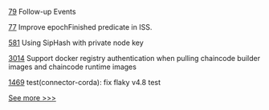 
[79](https://github.com/hyperledger-labs/mirbft/issues/79) Follow-up Events

[77](https://github.com/hyperledger-labs/mirbft/issues/77) Improve epochFinished predicate in ISS.

[581](https://github.com/hyperledger-labs/solang/issues/581) Using SipHash with private node key

[3014](https://github.com/hyperledger/fabric/issues/3014) Support docker registry authentication when pulling chaincode builder images and chaincode runtime images

[1469](https://github.com/hyperledger/cactus/issues/1469) test(connector-corda): fix flaky v4.8 test


[See more >>>](https://start-here.hyperledger.org/issues)
